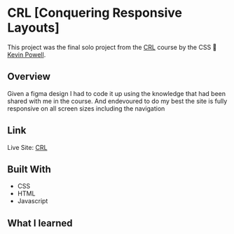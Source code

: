 # CRL [Conquering Responsive Layouts]


  This project was the final solo project from the [CRL](https://courses.kevinpowell.co/view/courses/conquering-responsive-layouts) course by the CSS 🐐 [Kevin Powell](https://www.youtube.com/@KevinPowell).
  
  

## Overview


   Given a figma design I had to code it up using the knowledge that had been shared with me in the course. And endevoured to do my best the site is fully responsive on all screen sizes including the navigation



## Link

   Live Site: [CRL](https://mujunieli.github.io/CRL/)
   


## Built With

   * CSS
   * HTML
   * Javascript



## What I learned
